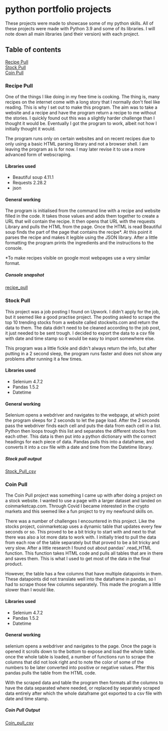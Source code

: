 # python portfolio projects

These projects were made to showcase some of my python skills.
All of these projects were made with Python 3.9 and some of its libraries. 
I will note down all main libraries (and their version) with each project.

## Table of contents
[Recipe Pull](#recipe-pull)   
[Stock Pull](#stock-pull)  
[Coin Pull](#coin-pull)  


### Recipe Pull

One of the things I like doing in my free time is cooking. The thing is, many recipes on the internet come with a long story that I
normally don't feel like reading. This is why I set out to make this program. The aim was to take a website and a recipe and have the 
program return a recipe to me without the stories. I quickly found out this was a slightly harder challenge than I thought it would be.
Eventually I got the program to work, albeit not how I initially thought it would.

The program runs only on certain websites and on recent recipes due to only using a basic HTML parsing library and not a browser shell.
I am leaving the program as is for now. I may later revise it to use a more advanced form of webscraping.

#### Libraries used
* Beautiful soup 4.11.1
* Requests 2.28.2
* json

#### General working

The program is initialised from the command line with a recipe and website filled in the code. It takes those values and adds them together to create a URL that will contain the recipe.
It then opens that URL with the requests Library and pulls the HTML from the page. Once the HTML is read Beautiful soup finds the part of the page
that contains the recipe*. At this point it parses the recipe and makes it legible using the JSON library. After a little formatting the program
prints the ingredients and the instructions to the console.

*To make recipes visible on google most webpages use a very similar format.

##### Console snapshot
[recipe_pull](./recipe_pull_screenshot.png)


### Stock Pull

This project was a job posting I found on Upwork. I didn't apply for the job, but it seemed like a good practise project.
The posting asked to scrape the top 10 trending stocks from a website called stockwits.com and return the data to them.
The data didn't need to be cleaned according to the job post, it just needed to be sent trough. I decided to export the data
to a csv file with date and time stamp so it would be easy to import somewhere else.

This program was a little fickle and didn't always return the info, but after putting in a 2 second sleep, the program runs faster 
and does not show any problems after running it a few times.

#### Libraries used
* Selenium 4.7.2
* Pandas 1.5.2
* Datetime

#### General working

Selenium opens a webdriver and navigates to the webpage, at which point the program sleeps for 2 seconds to let the page load.
After the 2 seconds pass the webdriver finds each cell and puts the data from each cell in a list. Python then loops trough this list
and separates the different stocks from each other. This data is then put into a python dictionary with the correct headings 
for each piece of data. Pandas pulls this into a dataframe, and converts it into a csv file with a date and time from the Datetime library.

##### Stock pull output
[Stock_Pull_csv](./stocks-15-03_13-06.csv)


### Coin Pull

The Coin Pull project was something I came up with after doing a project on a stock website. I wanted to use a page with a larger dataset and landed on coinmarketcap.com. Through Covid I became interested in the crypto markets and this seemed like a fun project to try my newfound skills on.

There was a number of challenges I encountered in this project. Like the stocks project, coinmarketcap uses a dynamic table that updates every 
few seconds or so. This proved to be a bit tricky to start with and next to that there was also a lot more data to work with. 
I initially tried to pull the data from each row of the table separately but that proved to be a bit tricky and very slow. 
After a little research I found out about pandas' .read_HTML function. This function takes HTML code and pulls all tables that are in there 
and saves them. This is what I used to get most of the data in the final product. 

However, the table has a few columns that have multiple
datapoints in them. These datapoints did not translate well into the dataframe in pandas, so I had to scrape those few columns separately. 
This made the program a little slower than I would like. 


#### Libraries used
* Selenium 4.7.2
* Pandas 1.5.2
* Datetime

#### General working

selenium opens a webdriver and navigates to the page. Once the page is opened it scrolls down to the bottom to expose and load the whole table.
once the whole table is loaded, a number of functions run to scrape the columns that did not look right and to note the color of some of the numbers to be later converted into positive or negative values. Pfter this pandas pulls the table from the HTML code.

With the scraped data and table the program then formats all the columns to have the data separated where needed, or replaced by separately scraped data entirely after which the whole dataframe got exported to a csv file with date and time stamp.

##### Coin Pull Output
[Coin_pull_csv](coinprices-15-03_12-56.csv)
